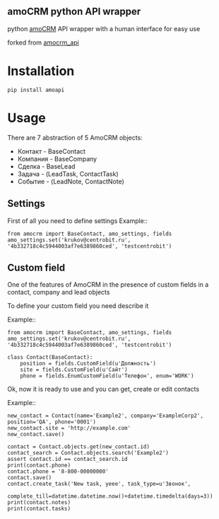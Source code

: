 amoCRM python API wrapper 
-------------------------

python [amoCRM](https://www.amocrm.ru/) API wrapper with a human interface for easy use

forked from [amocrm_api](https://github.com/Krukov/amocrm_api)  


Installation
============

```
pip install amoapi
```


Usage
=====


There are 7 abstraction of 5 AmoCRM objects:

- Контакт - BaseContact
- Компания  - BaseCompany
- Сделка - BaseLead
- Задача - (LeadTask, ContactTask)
- Событие - (LeadNote, ContactNote)

Settings
--------

First of all you need to define settings
Example::

    from amocrm import BaseContact, amo_settings, fields
    amo_settings.set('krukov@centrobit.ru', '4b332718c4c5944003af7e6389860ced', 'testcentrobit')


Custom field
------------

One of the features of AmoCRM in the presence of custom fields in a contact, company and lead objects

To define your custom field you need describe it

Example::

    from amocrm import BaseContact, amo_settings, fields
    amo_settings.set('krukov@centrobit.ru', '4b332718c4c5944003af7e6389860ced', 'testcentrobit')

    class Contact(BaseContact):
        position = fields.CustomField(u'Должность')
        site = fields.CustomField(u'Сайт')
        phone = fields.EnumCustomField(u'Телефон', enum='WORK')

Ok, now it is ready to use and you can get, create or edit contacts

Example::

    new_contact = Contact(name='Example2', company='ExampleCorp2', position='QA', phone='0001')
    new_contact.site = 'http://example.com'
    new_contact.save()

    contact = Contact.objects.get(new_contact.id)
    contact_search = Contact.objects.search('Example2')
    assert contact.id == contact_search.id
    print(contact.phone)
    contact.phone = '8-800-00000000'
    contact.save()
    contact.create_task('New task, yeee', task_type=u'Звонок',
                     complete_till=datetime.datetime.now()+datetime.timedelta(days=3))
    print(contact.notes)
    print(contact.tasks)

